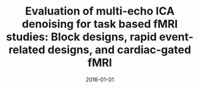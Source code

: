 ---
title: "Evaluation of multi-echo ICA denoising for task based fMRI studies: Block designs, rapid event-related designs, and cardiac-gated fMRI"
date: 2016-01-01
authors_string: Javier Gonzalez-Castillo, Puja Panwar, Laura Buchanan, Cesar Caballero-Gaudes, Daniel Handwerker, David Jangraw, Valentinos Zachariou, Souheil Inati, Vinai Roopchansingh, John Derbyshire, Peter Bandettini
authors:
   - Javier Gonzalez-Castillo
   - Puja Panwar
   - Laura Buchanan
   - Cesar Caballero-Gaudes
   - Daniel Handwerker
   - David Jangraw
   - Valentinos Zachariou
   - Souheil Inati
   - Vinai Roopchansingh
   - John Derbyshire
   - Peter Bandettini
author_ids:
   - javier_gonzalez-castillo
   - puja_panwar
   - laura_buchanan
   - daniel_handwerker
   - david_jangraw
   - peter_bandettini
journal: 'NeuroImage'
volume: 141
issue: 
pages: 452-468
book_title: ''
publisher: ''
abstract: ""
project_id: multi_echo
paper_url: http://linkinghub.elsevier.com/retrieve/pii/S1053811916303639
doi: 10.1016/j.neuroimage.2016.07.049
data_loc: ''
code_loc: ''
file: '/assets/publications//assets/publications/'
file_name: '/assets/publications/'
type: journal_article
pub_str: ' (2016) NeuroImage 141: 452-468'
layout: publication 
---
